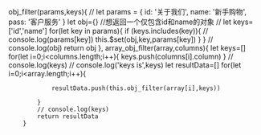 obj_filter(params,keys){
            // let params = { id: '关于我们', name: '新手购物', pass: '客户服务' }
            let obj={}
            //想返回一个仅包含id和name的对象
            // let keys=['id','name']
            for(let key in params){
                if (keys.includes(key)){
                    // console.log(params[key])
                    this.$set(obj,key,params[key])
                }
            }
            // console.log(obj)
            return obj
        },
        array_obj_filter(array,columns){
            let keys=[]
            for(let i=0;i<columns.length;i++){
                keys.push(columns[i].column)
            }
            // console.log(keys)
            // console.log('keys is',keys)
            let resultData=[]
            for(let i=0;i<array.length;i++){

                resultData.push(this.obj_filter(array[i],keys))

            }
            // console.log(keys)
            return resultData
        }
